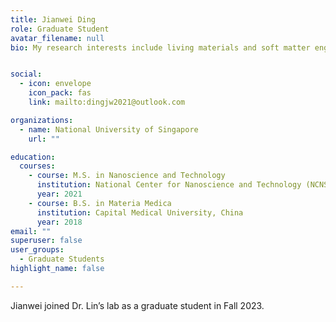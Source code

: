 ```yaml
---
title: Jianwei Ding
role: Graduate Student
avatar_filename: null
bio: My research interests include living materials and soft matter engineering


social:
  - icon: envelope
    icon_pack: fas
    link: mailto:dingjw2021@outlook.com

organizations:
  - name: National University of Singapore
    url: ""

education:
  courses:
    - course: M.S. in Nanoscience and Technology
      institution: National Center for Nanoscience and Technology (NCNST), Chinese Academy of Science, China
      year: 2021
    - course: B.S. in Materia Medica
      institution: Capital Medical University, China
      year: 2018
email: ""      
superuser: false
user_groups:
  - Graduate Students
highlight_name: false

---
```

Jianwei joined Dr. Lin’s lab as a graduate student in Fall 2023. 
